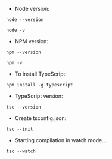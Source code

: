 - Node version:
```
node --version
```
```
node -v
```
- NPM version:
```
npm --version

```
```
npm -v
```
- To install TypeScript:
```
npm install -g typescript
```
- TypeScript version:
```
tsc --version
```
- Create tsconfig.json:
```
tsc --init
```
- Starting compilation in watch mode...
```
tsc --watch
```